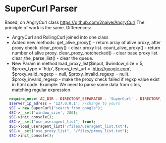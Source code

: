 # SuperCurl Parser
Based, on AngryCurl class
https://github.com/2naive/AngryCurl
The principle of work is the same.
Differences:
* AngryCurl and RollingCurl joined into one class
* Added new methods:
get_alive_proxy() - return array of alive proxy, after proxy check.
clear_proxy() - clear proxy list.
count_alive_proxy() - return number of alive proxy.
clear_proxy_notchecked() - clear base proxy list.
clear_the_parse_list() - clear the queue.
* New Param in method load_proxy_list($input, $window_size = 5, $proxy_type = 'http', $proxy_test_url = 'http://google.com', $proxy_valid_regexp = null, $proxy_invalid_regexp = null). $proxy_invalid_regexp - make the proxy check failed if regxp value exist in html code.
Example: We need to parse some data from sites, matching regular expression
```php
  require_once( AC_DIR . DIRECTORY_SEPARATOR . 'SuperCurl' . DIRECTORY_SEPARATOR . 'SuperCurl.php');
  $server_ip_adress = '127.0.0.1'; //change to yours
  $SC = new SuperCurl("search_from_google");
  $SC->__set('window_size', 200);
  $SC->init_console();
  $SC->__set("use_useragent_list", true);
  $SC->load_useragent_list('/files/useragent_list.txt');
  $SC->__set("use_proxy_list", "/files/proxy_list.txt");        
  $SC->init_console();
  
```
